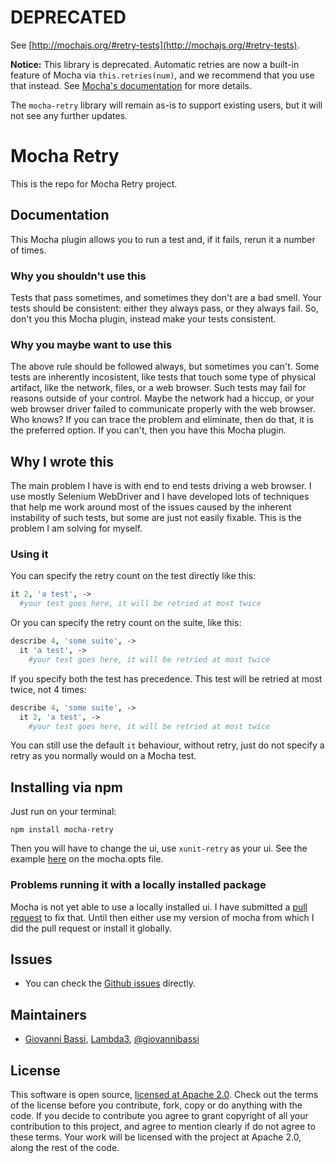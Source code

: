 ﻿# DEPRECATED

See [http://mochajs.org/#retry-tests](http://mochajs.org/#retry-tests).

**Notice:** This library is deprecated. Automatic retries are now a built-in feature of Mocha via `this.retries(num)`, and we recommend that you use that instead. See [Mocha's documentation](http://mochajs.org/#retry-tests) for more details. 

The `mocha-retry` library will remain as-is to support existing users, but it will not see any further updates.

# Mocha Retry

This is the repo for Mocha Retry project.

## Documentation

This Mocha plugin allows you to run a test and, if it fails, rerun it a number of times.

### Why you shouldn't use this

Tests that pass sometimes, and sometimes they don't are a bad smell. Your tests should be consistent: either they always pass, or they always fail.
So, don't you this Mocha plugin, instead make your tests consistent.

### Why you maybe want to use this

The above rule should be followed always, but sometimes you can't.
Some tests are inherently incosistent, like tests that touch some type of physical artifact, like the network, files, or a web browser.
Such tests may fail for reasons outside of your control. Maybe the network had a hiccup, or your web browser driver failed to communicate properly with the web browser.
Who knows? If you can trace the problem and eliminate, then do that, it is the preferred option. If you can't, then you have this Mocha plugin.

## Why I wrote this

The main problem I have is with end to end tests driving a web browser. I use mostly Selenium WebDriver and I have developed lots of techniques that help me work around
most of the issues caused by the inherent instability of such tests, but some are just not easily fixable. This is the problem I am solving for myself.

### Using it

You can specify the retry count on the test directly like this:

```coffeescript
it 2, 'a test', ->
  #your test goes here, it will be retried at most twice
```

Or you can specify the retry count on the suite, like this:

```coffeescript
describe 4, 'some suite', ->
  it 'a test', ->
    #your test goes here, it will be retried at most twice
```

If you specify both the test has precedence. This test will be retried at most twice, not 4 times:

```coffeescript
describe 4, 'some suite', ->
  it 2, 'a test', ->
    #your test goes here, it will be retried at most twice
```

You can still use the default `it` behaviour, without retry, just do not specify a retry as you normally would on a Mocha test.

## Installing via npm

Just run on your terminal:

```
npm install mocha-retry
```

Then you will have to change the ui, use `xunit-retry` as your ui. See the example [here](https://github.com/giggio/mocha-retry/blob/master/test/mocha.opts) on the mocha.opts file.

### Problems running it with a locally installed package

Mocha is not yet able to use a locally installed ui. I have submitted a [pull request](https://github.com/visionmedia/mocha/pull/1240) to fix that.
Until then either use my version of mocha from which I did the pull request or install it globally.

## Issues

* You can check the [Github issues](https://github.com/giggio/mocha-retry/issues) directly.

## Maintainers

* [Giovanni Bassi](http://blog.lambda3.com.br/L3/giovannibassi/), [Lambda3](http://www.lambda3.com.br), [@giovannibassi](http://twitter.com/giovannibassi)

## License

This software is open source, [licensed at Apache 2.0](https://github.com/giggio/mocha-retry/blob/master/LICENSE.txt). Check out the terms of the license before you contribute, fork, copy or do anything
with the code. If you decide to contribute you agree to grant copyright of all your contribution to this project, and agree to
mention clearly if do not agree to these terms. Your work will be licensed with the project at Apache 2.0, along the rest of the code.
